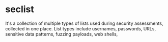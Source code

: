 # seclist
It's a collection of multiple types of lists used during security assessments, collected in one place. List types include usernames, passwords, URLs, sensitive data patterns, fuzzing payloads, web shells, 
